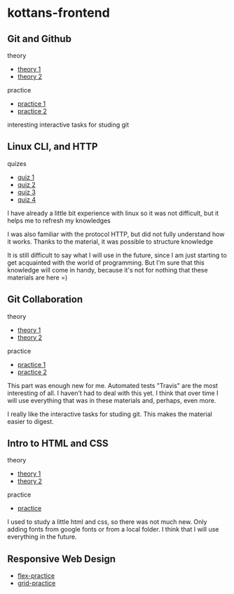 # kottans-frontend

## Git and Github
theory
* [theory 1](https://github.com/Meylin-V/kottans-frontend/blob/main/task1_git_github/1.png) 
* [theory 2](https://github.com/Meylin-V/kottans-frontend/blob/main/task1_git_github/2.png) 

practice
* [practice 1](https://github.com/Meylin-V/kottans-frontend/blob/main/task1_git_github/ex1.png) 
* [practice 2](https://github.com/Meylin-V/kottans-frontend/blob/main/task1_git_github/ex2.png)

interesting interactive tasks for studing git


## Linux CLI, and HTTP
quizes
* [quiz 1](https://github.com/Meylin-V/kottans-frontend/blob/main/task2_linux/q1.png)
* [quiz 2](https://github.com/Meylin-V/kottans-frontend/blob/main/task2_linux/q1.png)
* [quiz 3](https://github.com/Meylin-V/kottans-frontend/blob/main/task2_linux/q1.png)
* [quiz 4](https://github.com/Meylin-V/kottans-frontend/blob/main/task2_linux/q1.png)

I have already a little bit experience with linux so it was not difficult, but it helps me to refresh my knowledges

I was also familiar with the protocol HTTP, but did not fully understand how it works. Thanks to the material, it was possible to structure knowledge

It is still difficult to say what I will use in the future, since I am just starting to get acquainted with the world of programming. But I'm sure that this knowledge will come in handy, because it's not for nothing that these materials are here =)

## Git Collaboration
theory
* [theory 1](https://github.com/Meylin-V/kottans-frontend/blob/main/task_git_collaboration/theory1.png) 
* [theory 2](https://github.com/Meylin-V/kottans-frontend/blob/main/task_git_collaboration/theory2.png) 

practice
* [practice 1](https://github.com/Meylin-V/kottans-frontend/blob/main/task_git_collaboration/practice1.png) 
* [practice 2](https://github.com/Meylin-V/kottans-frontend/blob/main/task_git_collaboration/practice2.png)

This part was enough new for me. Automated tests "Travis" are the most interesting of all. I haven't had to deal with this yet. I think that over time I will use everything that was in these materials and, perhaps, even more.

I really like the interactive tasks for studing git. This makes the material easier to digest.

## Intro to HTML and CSS
theory
* [theory 1](https://github.com/Meylin-V/kottans-frontend/blob/main/task_html_css_intro/theory1.jpg) 
* [theory 2](https://github.com/Meylin-V/kottans-frontend/blob/main/task_html_css_intro/theory2.jpg) 

practice
* [practice](https://github.com/Meylin-V/kottans-frontend/blob/main/task_html_css_intro/practice.jpg) 

I used to study a little html and css, so there was not much new. Only adding fonts from google fonts or from a local folder. I think that I will use everything in the future.

## Responsive Web Design
* [flex-practice](https://github.com/Meylin-V/kottans-frontend/blob/main/task_html_css_intro/practice.jpg)
* [grid-practice](https://github.com/Meylin-V/kottans-frontend/blob/main/task_html_css_intro/practice.jpg)